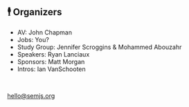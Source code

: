 ## 🕴 Organizers

- AV: John Chapman
- Jobs: You?
- Study Group: Jennifer Scroggins & Mohammed Abouzahr
- Speakers: Ryan Lanciaux
- Sponsors: Matt Morgan
- Intros: Ian VanSchooten

<br />

hello@semjs.org
